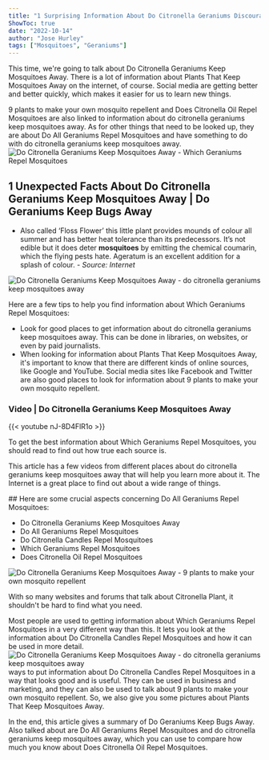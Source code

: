 ```yaml
---
title: "1 Surprising Information About Do Citronella Geraniums Discourage Mosquitoes"
ShowToc: true 
date: "2022-10-14"
author: "Jose Hurley" 
tags: ["Mosquitoes", "Geraniums"]
---
```


	
This time, we're going to talk about Do Citronella Geraniums Keep Mosquitoes Away. There is a lot of information about Plants That Keep Mosquitoes Away on the internet, of course. Social media are getting better and better quickly, which makes it easier for us to learn new things.

9 plants to make your own mosquito repellent and Does Citronella Oil Repel Mosquitoes are also linked to information about do citronella geraniums keep mosquitoes away. As for other things that need to be looked up, they are about Do All Geraniums Repel Mosquitoes and have something to do with do citronella geraniums keep mosquitoes away.
<img loading="lazy" src="https://images-na.ssl-images-amazon.com/images/I/81XrGqLHamL._SL1000_.jpg" onerror="this.onerror=null;this.src='https://blogger.googleusercontent.com/img/a/AVvXsEhe7F7TRXHtjiKvHb5vS7DmnxvpHiDyoYyYvm1nHB3Qp2_w3BnM6A2eq4v7FYxCC9bfZt3a9vIMtAYEKUiaDQbHMg-ViyGmRIj39MLp0bGFfgfYw1Dc9q_H-T0wiTm3l0Uq42dETrN9eC8aGJ9_IORZsxST1AcLR7np1koOfcc7tnHa4S8Mwz_xD9d0=s16000';" alt="Do Citronella Geraniums Keep Mosquitoes Away - Which Geraniums Repel Mosquitoes" >

## 1 Unexpected Facts About Do Citronella Geraniums Keep Mosquitoes Away | Do Geraniums Keep Bugs Away
-   Also called ‘Floss Flower’ this little plant provides mounds of colour all summer and has better heat tolerance than its predecessors. It’s not edible but it does deter **mosquitoes** by emitting the chemical coumarin, which the flying pests hate. Ageratum is an excellent addition for a splash of colour. - <cite>Source: Internet</cite>


<img loading="lazy" src="https://excitedcats.com/wp-content/uploads/2020/10/Geoffroys-Cat_slowmotiongli_shutterstock.jpg" onerror="this.onerror=null;this.src='https://blogger.googleusercontent.com/img/a/AVvXsEhe7F7TRXHtjiKvHb5vS7DmnxvpHiDyoYyYvm1nHB3Qp2_w3BnM6A2eq4v7FYxCC9bfZt3a9vIMtAYEKUiaDQbHMg-ViyGmRIj39MLp0bGFfgfYw1Dc9q_H-T0wiTm3l0Uq42dETrN9eC8aGJ9_IORZsxST1AcLR7np1koOfcc7tnHa4S8Mwz_xD9d0=s16000';" alt="Do Citronella Geraniums Keep Mosquitoes Away - do citronella geraniums keep mosquitoes away" >

Here are a few tips to help you find information about Which Geraniums Repel Mosquitoes:
- Look for good places to get information about do citronella geraniums keep mosquitoes away. This can be done in libraries, on websites, or even by paid journalists.
- When looking for information about Plants That Keep Mosquitoes Away, it's important to know that there are different kinds of online sources, like Google and YouTube. Social media sites like Facebook and Twitter are also good places to look for information about 9 plants to make your own mosquito repellent.

### Video | Do Citronella Geraniums Keep Mosquitoes Away
{{< youtube nJ-8D4FlR1o >}} 

To get the best information about Which Geraniums Repel Mosquitoes, you should read to find out how true each source is.

This article has a few videos from different places about do citronella geraniums keep mosquitoes away that will help you learn more about it. The Internet is a great place to find out about a wide range of things.
<script async="async" data-cfasync="false" src="//normallydemandedalter.com/fe63df3c5408708b15d8dc3d9b206b31/invoke.js"></script>
<div id="container-fe63df3c5408708b15d8dc3d9b206b31"></div>
## Here are some crucial aspects concerning Do All Geraniums Repel Mosquitoes:

- Do Citronella Geraniums Keep Mosquitoes Away
- Do All Geraniums Repel Mosquitoes
- Do Citronella Candles Repel Mosquitoes
- Which Geraniums Repel Mosquitoes
- Does Citronella Oil Repel Mosquitoes

 <img loading="lazy" src="https://survivallife.com/wp-content/uploads/2017/08/super-macro-dangerous-zica-virus-aedes-How-To-Get-Rid-Of-Mosquitoes-ss-Featured.jpg" onerror="this.onerror=null;this.src='https://blogger.googleusercontent.com/img/a/AVvXsEhe7F7TRXHtjiKvHb5vS7DmnxvpHiDyoYyYvm1nHB3Qp2_w3BnM6A2eq4v7FYxCC9bfZt3a9vIMtAYEKUiaDQbHMg-ViyGmRIj39MLp0bGFfgfYw1Dc9q_H-T0wiTm3l0Uq42dETrN9eC8aGJ9_IORZsxST1AcLR7np1koOfcc7tnHa4S8Mwz_xD9d0=s16000';" alt="Do Citronella Geraniums Keep Mosquitoes Away - 9 plants to make your own mosquito repellent" >

With so many websites and forums that talk about Citronella Plant, it shouldn't be hard to find what you need.

Most people are used to getting information about Which Geraniums Repel Mosquitoes in a very different way than this. It lets you look at the information about Do Citronella Candles Repel Mosquitoes and how it can be used in more detail.
<img loading="lazy" src="http://ourhandcraftedlife.com/wp-content/uploads/2019/06/5-Plants-That-Repel-Mosquitoes-Our-Handcrafted-Life-Rosemary-Herbs-684x1024.jpg" onerror="this.onerror=null;this.src='https://blogger.googleusercontent.com/img/a/AVvXsEhe7F7TRXHtjiKvHb5vS7DmnxvpHiDyoYyYvm1nHB3Qp2_w3BnM6A2eq4v7FYxCC9bfZt3a9vIMtAYEKUiaDQbHMg-ViyGmRIj39MLp0bGFfgfYw1Dc9q_H-T0wiTm3l0Uq42dETrN9eC8aGJ9_IORZsxST1AcLR7np1koOfcc7tnHa4S8Mwz_xD9d0=s16000';" alt="Do Citronella Geraniums Keep Mosquitoes Away - do citronella geraniums keep mosquitoes away" >
ways to put information about Do Citronella Candles Repel Mosquitoes in a way that looks good and is useful. They can be used in business and marketing, and they can also be used to talk about 9 plants to make your own mosquito repellent. So, we also give you some pictures about Plants That Keep Mosquitoes Away.

In the end, this article gives a summary of Do Geraniums Keep Bugs Away. Also talked about are Do All Geraniums Repel Mosquitoes and do citronella geraniums keep mosquitoes away, which you can use to compare how much you know about Does Citronella Oil Repel Mosquitoes.
	
	
	
	

